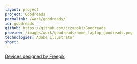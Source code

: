 ```yaml
---
layout: project
project: Goodreads
permalink: /work/goodreads/
id: goodreads
github: https://github.com/cczapski/Goodreads
preview: /images/work/goodreads/home_laptop_goodreads.png
technologies: Adobe Illustrator
short:  
---
```





<a class="credit" href='http://www.freepik.com/free-vector/screens-collection-free-vector_713789.htm'>Devices designed by Freepik</a>